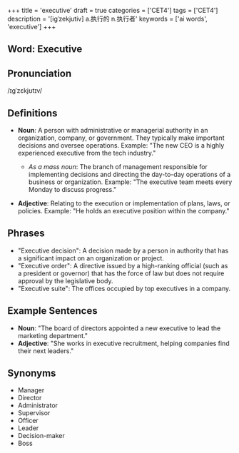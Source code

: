 +++
title = 'executive'
draft = true
categories = ['CET4']
tags = ['CET4']
description = '[igˈzekjutiv] a.执行的 n.执行者'
keywords = ['ai words', 'executive']
+++

## Word: Executive

## Pronunciation
/ɪɡˈzɛkjʊtɪv/

## Definitions
- **Noun**: A person with administrative or managerial authority in an organization, company, or government. They typically make important decisions and oversee operations. Example: "The new CEO is a highly experienced executive from the tech industry."
  - *As a mass noun*: The branch of management responsible for implementing decisions and directing the day-to-day operations of a business or organization. Example: "The executive team meets every Monday to discuss progress."

- **Adjective**: Relating to the execution or implementation of plans, laws, or policies. Example: "He holds an executive position within the company."

## Phrases
- "Executive decision": A decision made by a person in authority that has a significant impact on an organization or project.
- "Executive order": A directive issued by a high-ranking official (such as a president or governor) that has the force of law but does not require approval by the legislative body.
- "Executive suite": The offices occupied by top executives in a company.

## Example Sentences
- **Noun**: "The board of directors appointed a new executive to lead the marketing department."
- **Adjective**: "She works in executive recruitment, helping companies find their next leaders."

## Synonyms
- Manager
- Director
- Administrator
- Supervisor
- Officer
- Leader
- Decision-maker
- Boss
